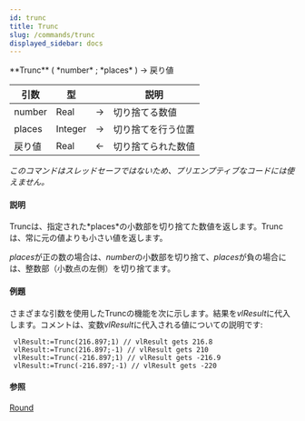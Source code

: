 ```yaml
---
id: trunc
title: Trunc
slug: /commands/trunc
displayed_sidebar: docs
---
```


<!--REF #_command_.Trunc.Syntax-->**Trunc** ( *number* ; *places* ) -> 戻り値<!-- END REF-->
<!--REF #_command_.Trunc.Params-->
| 引数 | 型 |  | 説明 |
| --- | --- | --- | --- |
| number | Real | &#8594;  | 切り捨てる数値 |
| places | Integer | &#8594;  | 切り捨てを行う位置 |
| 戻り値 | Real | &#8592; | 切り捨てられた数値 |

<!-- END REF-->

*このコマンドはスレッドセーフではないため、プリエンプティブなコードには使えません。*


#### 説明 

<!--REF #_command_.Trunc.Summary-->Truncは、指定された*places*の小数部を切り捨てた数値を返します。<!-- END REF-->Truncは、常に元の値よりも小さい値を返します。

*places*が正の数の場合は、*number*の小数部を切り捨て、*places*が負の場合には、整数部（小数点の左側）を切り捨てます。

#### 例題 

さまざまな引数を使用したTruncの機能を次に示します。結果を*vlResult*に代入します。コメントは、変数*vlResult*に代入される値についての説明です:

```4d
 vlResult:=Trunc(216.897;1) // vlResult gets 216.8
 vlResult:=Trunc(216.897;-1) // vlResult gets 210
 vlResult:=Trunc(-216.897;1) // vlResult gets -216.9
 vlResult:=Trunc(-216.897;-1) // vlResult gets -220
```

#### 参照 

[Round](round.md)  